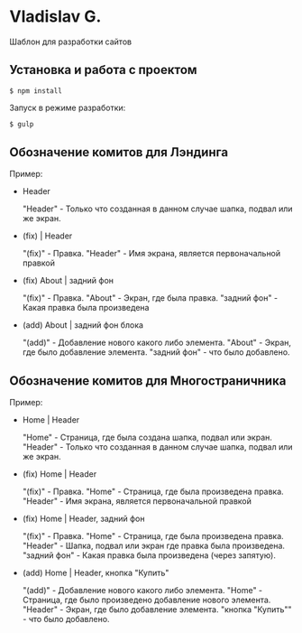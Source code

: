 # Vladislav G.
Шаблон для разработки сайтов

## Установка и работа с проектом
```
$ npm install
```

Запуск в режиме разработки:

```sh
$ gulp
```
## Обозначение комитов для Лэндинга

Пример:

- Header

  "Header" - Только что созданная в данном случае шапка, подвал или же экран.

- (fix) | Header

  "(fix)" - Правка.
  "Header" - Имя экрана, является первоначальной правкой

- (fix) About | задний фон

  "(fix)" - Правка.
  "About" - Экран, где была правка.
  "задний фон" - Какая правка была произведена

- (add) About | задний фон блока

  "(add)" - Добавление нового какого либо элемента.
  "About" - Экран, где было добавление элемента.
  "задний фон" - что было добавлено.

## Обозначение комитов для Многостраничника

Пример:

- Home | Header

  "Home" - Страница, где была создана шапка, подвал или экран.
  "Header" - Только что созданная в данном случае шапка, подвал или же экран.

- (fix) Home | Header

  "(fix)" - Правка.
  "Home" - Страница, где была произведена правка.
  "Header" - Имя экрана, является первоначальной правкой

- (fix) Home | Header, задний фон

  "(fix)" - Правка.
  "Home" - Страница, где была произведена правка.
  "Header" - Шапка, подвал или экран где правка была произведена.
  "задний фон" - Какая правка была произведена (через запятую).
  
- (add) Home | Header, кнопка "Купить"

  "(add)" - Добавление нового какого либо элемента.
  "Home" - Страница, где было произведено добавление нового элемента.
  "Header" - Экран, где было добавление элемента.
  "кнопка "Купить"" - что было добавлено.
